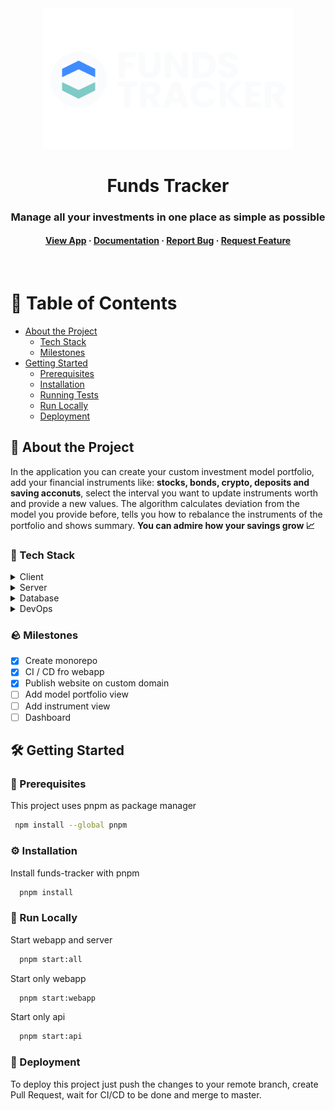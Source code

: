 <div align='center'>
    <img src="webapp/src/assets/logo/logo-name-vertical.svg" alt="logo" width="400" height="auto" />

  <h1>
    Funds Tracker
  </h1>

  <h3>
    Manage all your investments in one place as simple as possible
  </h3>

  <h4>
    <a href="https://funds-tracker.com">View App</a>
  <span> · </span>
    <a href="https://github.com/bartlomiej-kochanowicz/funds-tracker">Documentation</a>
  <span> · </span>
    <a href="https://github.com/bartlomiej-kochanowicz/funds-tracker/issues">Report Bug</a>
  <span> · </span>
    <a href="https://github.com/bartlomiej-kochanowicz/funds-tracker/issues">Request Feature</a>
  </h4>
</div>

<br />

# :notebook_with_decorative_cover: Table of Contents

- [About the Project](#💸-About-the-Project)
  - [Tech Stack](#🧨-Tech-Stack)
  - [Milestones](#🪨-Milestones)
- [Getting Started](#🛠-Getting-Started)
  - [Prerequisites](#🧰-Prerequisites)
  - [Installation](#⚙️-Installation)
  - [Running Tests](#test_tube-running-tests)
  - [Run Locally](#running-run-locally)
  - [Deployment](#triangular_flag_on_post-deployment)

## 💸 About the Project

<p>In the application you can create your custom investment model portfolio, add your financial instruments like: <strong>stocks, bonds, crypto, deposits and saving acconuts</strong>, select the interval you want to update instruments worth and provide a new values. The algorithm calculates
deviation from the model you provide before, tells you how to rebalance the instruments of the portfolio and shows summary. <strong>You can admire how your savings grow 📈</strong></p>

### 🧨 Tech Stack

<details>
  <summary>Client</summary>
  <ul>
    <li><a href="https://www.typescriptlang.org/">Typescript</a></li>
    <li><a href="https://reactjs.org/">React.js</a></li>
    <li><a href="https://styled-components.com/">Styled Components</a></li>
    <li><a href="https://www.i18next.com/">i18next</a></li>
    <li><a href="https://reactrouter.com/">React Router</a></li>
    <li><a href="https://www.react-laag.com/">React Laag</a></li>
    <li><a href="https://github.com/llorentegerman/simple-flexbox">Simple Flexbox</a></li>
  </ul>
</details>

<details>
  <summary>Server</summary>
  <ul>
    <li><a href="https://www.typescriptlang.org/">Typescript</a></li>
    <li><a href="https://nestjs.com/">Nest.js</a></li>
  </ul>
</details>

<details>
<summary>Database</summary>
  <ul>
    <li><a href="https://www.mongodb.com/">MongoDB</a></li>
  </ul>
</details>

<details>
<summary>DevOps</summary>
  <ul>
    <li><a href="https://www.docker.com/">Docker</a></li>
    <li><a href="https://aws.amazon.com/">AWS</a></li>
    <li><a href="https://github.com/features/actions">Github Actions</a></li>
  </ul>
</details>

### 🪨 Milestones

- [x] Create monorepo
- [x] CI / CD fro webapp
- [x] Publish website on custom domain
- [ ] Add model portfolio view
- [ ] Add instrument view
- [ ] Dashboard

## 🛠 Getting Started

### 🧰 Prerequisites

This project uses pnpm as package manager

```bash
 npm install --global pnpm
```

### ⚙️ Installation

Install funds-tracker with pnpm

```bash
  pnpm install
```

### :running: Run Locally

Start webapp and server

```bash
  pnpm start:all
```

Start only webapp

```bash
  pnpm start:webapp
```

Start only api

```bash
  pnpm start:api
```

### :triangular_flag_on_post: Deployment

To deploy this project just push the changes to your remote branch, create Pull Request, wait for CI/CD to be done and merge to master.
